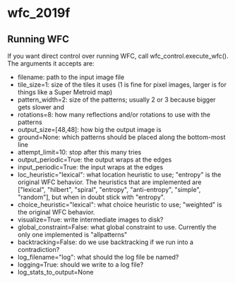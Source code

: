 # wfc_2019f

## Running WFC

If you want direct control over running WFC, call wfc_control.execute_wfc(). 
The arguments it accepts are:
- filename: path to the input image file
- tile_size=1: size of the tiles it uses (1 is fine for pixel images, larger is for things like a Super Metroid map)
- pattern_width=2: size of the patterns; usually 2 or 3 because bigger gets slower and 
- rotations=8: how many reflections and/or rotations to use with the patterns
- output_size=[48,48]: how big the output image is
- ground=None: which patterns should be placed along the bottom-most line
- attempt_limit=10: stop after this many tries
- output_periodic=True: the output wraps at the edges
- input_periodic=True: the input wraps at the edges
- loc_heuristic="lexical": what location heuristic to use; "entropy" is the original WFC behavior. The heuristics that are implemented are ["lexical", "hilbert", "spiral", "entropy", "anti-entropy", "simple", "random"], but when in doubt stick with "entropy".
- choice_heuristic="lexical": what choice heuristic to use; "weighted" is the original WFC behavior. 
- visualize=True: write intermediate images to disk?
- global_constraint=False: what global constraint to use. Currently the only one implemented is "allpatterns"
- backtracking=False: do we use backtracking if we run into a contradiction?
- log_filename="log": what should the log file be named?
- logging=True: should we write to a log file?
- log_stats_to_output=None

 
